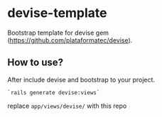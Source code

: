 # devise-template

Bootstrap template for devise gem (https://github.com/plataformatec/devise).

## How to use?

After include devise and bootstrap to your project.

    `rails generate devise:views`

replace `app/views/devise/` with this repo
